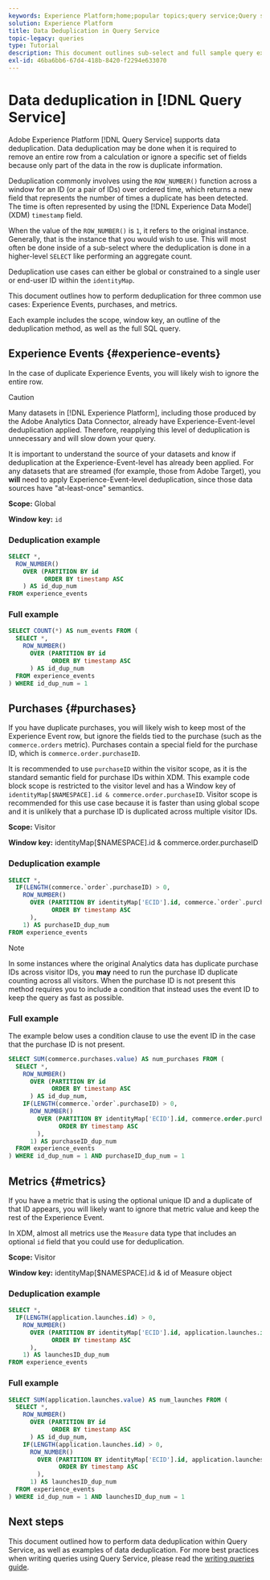 ```yaml
---
keywords: Experience Platform;home;popular topics;query service;Query service;data deduplication;deduplication;
solution: Experience Platform
title: Data Deduplication in Query Service
topic-legacy: queries
type: Tutorial
description: This document outlines sub-select and full sample query examples for deduplicating three common use cases Experience Events, purchases, and metrics.
exl-id: 46ba6bb6-67d4-418b-8420-f2294e633070
---
```

# Data deduplication in [!DNL Query Service]

Adobe Experience Platform [!DNL Query Service] supports data deduplication. Data deduplication may be done when it is required to remove an entire row from a calculation or ignore a specific set of fields because only part of the data in the row is duplicate information. 

Deduplication commonly involves using the `ROW_NUMBER()` function across a window for an ID (or a pair of IDs) over ordered time, which returns a new field that represents the number of times a duplicate has been detected. The time is often represented by using the [!DNL Experience Data Model] (XDM) `timestamp` field. 

When the value of the `ROW_NUMBER()` is `1`, it refers to the original instance. Generally, that is the instance that you would wish to use. This will most often be done inside of a sub-select where the deduplication is done in a higher-level `SELECT` like performing an aggregate count.

Deduplication use cases can either be global or constrained to a single user or end-user ID within the `identityMap`.

This document outlines how to perform deduplication for three common use cases: Experience Events, purchases, and metrics.

Each example includes the scope, window key, an outline of the deduplication method, as well as the full SQL query.

## Experience Events {#experience-events}

In the case of duplicate Experience Events, you will likely wish to ignore the entire row.

>[!CAUTION]
>
>Many datasets in [!DNL Experience Platform], including those produced by the Adobe Analytics Data Connector, already have Experience-Event-level deduplication applied. Therefore, reapplying this level of deduplication is unnecessary and will slow down your query.
>
>It is important to understand the source of your datasets and know if deduplication at the Experience-Event-level has already been applied. For any datasets that are streamed (for example, those from Adobe Target), you **will** need to apply Experience-Event-level deduplication, since those data sources have "at-least-once" semantics.

**Scope:** Global

**Window key:** `id`

### Deduplication example

```sql
SELECT *,
  ROW_NUMBER()
    OVER (PARTITION BY id
          ORDER BY timestamp ASC
    ) AS id_dup_num
FROM experience_events
```

### Full example

```sql
SELECT COUNT(*) AS num_events FROM (
  SELECT *,
    ROW_NUMBER()
      OVER (PARTITION BY id
            ORDER BY timestamp ASC
      ) AS id_dup_num
  FROM experience_events
) WHERE id_dup_num = 1
```

## Purchases {#purchases}

If you have duplicate purchases, you will likely wish to keep most of the Experience Event row, but ignore the fields tied to the purchase (such as the `commerce.orders` metric). Purchases contain a special field for the purchase ID, which is `commerce.order.purchaseID`.

It is recommended to use `purchaseID` within the visitor scope, as it is the standard semantic field for purchase IDs within XDM. This example code block scope is restricted to the visitor level and has a Window key of `identityMap[$NAMESPACE].id & commerce.order.purchaseID`. Visitor scope is recommended for this use case because it is faster than using global scope and it is unlikely that a purchase ID is duplicated across multiple visitor IDs.

**Scope:** Visitor

**Window key:** identityMap[$NAMESPACE].id & commerce.order.purchaseID

### Deduplication example

```sql
SELECT *,
  IF(LENGTH(commerce.`order`.purchaseID) > 0,
    ROW_NUMBER()
      OVER (PARTITION BY identityMap['ECID'].id, commerce.`order`.purchaseID
            ORDER BY timestamp ASC
      ),
    1) AS purchaseID_dup_num
FROM experience_events
```

>[!NOTE]
>
>In some instances where the original Analytics data has duplicate purchase IDs across visitor IDs, you **may** need to run the purchase ID duplicate counting across all visitors. When the purchase ID is not present this method requires you to include a condition that instead uses the event ID to keep the query as fast as possible.

### Full example

The example below uses a condition clause to use the event ID in the case that the purchase ID is not present.

```sql
SELECT SUM(commerce.purchases.value) AS num_purchases FROM (
  SELECT *,
    ROW_NUMBER()
      OVER (PARTITION BY id
            ORDER BY timestamp ASC
      ) AS id_dup_num,
    IF(LENGTH(commerce.`order`.purchaseID) > 0,
      ROW_NUMBER()
        OVER (PARTITION BY identityMap['ECID'].id, commerce.order.purchaseID
              ORDER BY timestamp ASC
        ),
      1) AS purchaseID_dup_num
  FROM experience_events
) WHERE id_dup_num = 1 AND purchaseID_dup_num = 1
```

## Metrics {#metrics}

If you have a metric that is using the optional unique ID and a duplicate of that ID appears, you will likely want to ignore that metric value and keep the rest of the Experience Event. 

In XDM, almost all metrics use the `Measure` data type that includes an optional `id` field that you could use for deduplication.

**Scope:** Visitor

**Window key:** identityMap[$NAMESPACE].id & id of Measure object

### Deduplication example

```sql
SELECT *,
  IF(LENGTH(application.launches.id) > 0,
    ROW_NUMBER()
      OVER (PARTITION BY identityMap['ECID'].id, application.launches.id
            ORDER BY timestamp ASC
      ),
    1) AS launchesID_dup_num
FROM experience_events
```

### Full example

```sql
SELECT SUM(application.launches.value) AS num_launches FROM (
  SELECT *,
    ROW_NUMBER()
      OVER (PARTITION BY id
            ORDER BY timestamp ASC
      ) AS id_dup_num,
    IF(LENGTH(application.launches.id) > 0,
      ROW_NUMBER()
        OVER (PARTITION BY identityMap['ECID'].id, application.launches.id
              ORDER BY timestamp ASC
        ),
      1) AS launchesID_dup_num
  FROM experience_events
) WHERE id_dup_num = 1 AND launchesID_dup_num = 1
```

## Next steps

This document outlined how to perform data deduplication within Query Service, as well as examples of data deduplication. For more best practices when writing queries using Query Service, please read the [writing queries guide](./writing-queries.md).

